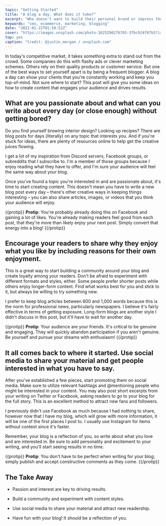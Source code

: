 ```yaml
---
topic: "Getting Started"
title: "A blog a day. What does it take?"
excerpt: "Who doesn't want to build their personal brand or impress their clients with the work they're doing online? But how do you make sure your blog is getting seen and read by as many people as possible without sacrificing quality in the process?"
keywords: "seo, ecommerce, marketing, blogging"
date: "2022-01-22T01:58:52Z"
cover: "https://images.unsplash.com/photo-1625296276703-3fbc924f07b5?ixlib=rb-1.2.1&ixid=MnwxMjA3fDB8MHxwaG90by1wYWdlfHx8fGVufDB8fHx8&auto=format&fit=crop&w=2670&q=80"
top: yes
caption: "Credit: @justin_morgan / unsplash.com"
---
```


In today's competitive market, it takes something extra to stand out from the crowd. Some companies do this with flashy ads or clever marketing schemes. Others rely on their quality products or customer service. But one of the best ways to set yourself apart is by being a frequent blogger. A blog a day can show your clients that you're constantly working and keep you top-of-mind. Not sure where to start? This post will give you some ideas on how to create content that engages your audience and drives results.

## What are you passionate about and what can you write about every day (or close enough) without getting bored?

Do you find yourself browing interior design? Looking up recipes? There are blog posts for days (literally) on any topic that interests you. And if you're stuck for ideas, there are plenty of resources online to help get the creative juices flowing.

I get a lot of my inspiration from Discord servers, Facebook groups, or subreddits that I subscribe to. I'm a member of those groups because I enjoy reading what they have to offer, and I'm sure your audience will feel the same way about your blog.

Once you've found a topic you're interested in and are passionate about, it's time to start creating content. This doesn't mean you have to write a new blog post every day – there's other creative ways in keeping things interesting – you can also share articles, images, or videos that you think your audience will enjoy.

{{protip}}
**Protip**: You're probably already doing this on Facebook and gaining a lot of likes. You're already making readers feel good from each post, that they're more than likely enjoy your next post. Simply convert that energy into a blog!
{{/protip}}


## Encourage your readers to share why they enjoy what you like by including reasons for their own enjoyment. 

This is a great way to start building a community around your blog and create loyalty among your readers. Don't be afraid to experiment with different formats and styles, either. Some people prefer shorter posts while others enjoy longer-form content. Find what works best for you and stick to it, but always be willing to try something new.

I prefer to keep blog articles between 600 and 1,000 words because this is the norm for professional news, particularly newspapers. I believe it's fairly effective in terms of getting exposure. Long-form blogs are another style I didn't discuss in this post, but it'll have to wait for another day.

{{protip}}
**Protip**: Your audience are your friends. It's critical to be genuine and engaging. They will quickly abandon participation if you aren't genuine. Be yourself and pursue your dreams with enthusiasm!
{{/protip}}


## It all comes back to where it started. Use social media to share your material and get people interested in what you have to say.

After you've established a few pieces, start promoting them on social media. Make sure to utilize relevant hashtags and @mentioning people who might be interested in your content. You may also post short excerpts from your writing on Twitter or Facebook, asking readers to go to your blog for the full story. This is an excellent method to attract new fans and followers.

I previously didn't use Facebook as much because I had nothing to share, however now that I have my blog, which will grow with more information, it will be one of the first places I post to. I usually use Instagram for items without context since it's faster.

Remember, your blog is a reflection of you, so write about what you love and are interested in. Be sure to add personality and excitement to your writing, and you'll start seeing results in no time.

{{protip}}
**Protip**: You don't have to be perfect when writing for your blog; simply publish and accept constructive comments as they come.
{{/protip}}


## The Take Away

- Passion and interest are key to driving results.

- Build a community and experiment with content styles.

- Use social media to share your material and attract new readership.

- Have fun with your blog! It should be a reflection of you.